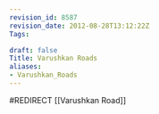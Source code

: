 ```yaml
---
revision_id: 8587
revision_date: 2012-08-28T13:12:22Z
Tags:

draft: false
Title: Varushkan Roads
aliases:
- Varushkan_Roads
---
```

#REDIRECT [[Varushkan Road]]